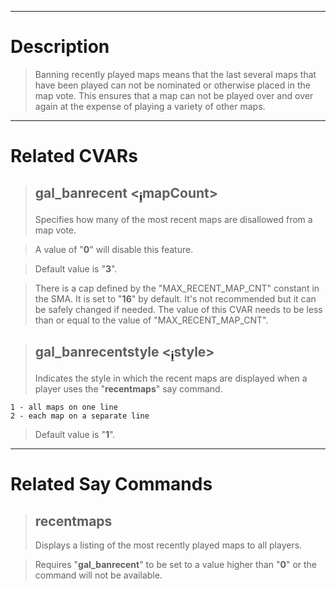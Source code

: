 
---

# Description #

> Banning recently played maps means that the last several maps that have been played can not be nominated or otherwise placed in the map vote. This ensures that a map can not be played over and over again at the expense of playing a variety of other maps.


---

# Related CVARs #

> ## gal\_banrecent <<sub><a href='cvarNotations.md'>i</a></sub>mapCount> ##
> Specifies how many of the most recent maps are disallowed from a map vote.

> A value of "**0**" will disable this feature.

> Default value is "**3**".

> There is a cap defined by the "MAX\_RECENT\_MAP\_CNT" constant in the SMA. It is set to "**16**" by default. It's not recommended but it can be safely changed if needed. The value of this CVAR needs to be less than or equal to the value of "MAX\_RECENT\_MAP\_CNT".

> ## gal\_banrecentstyle <<sub><a href='cvarNotations.md'>i</a></sub>style> ##
> Indicates the style in which the recent maps are displayed when a player uses the "**recentmaps**" say command.
```
1 - all maps on one line
2 - each map on a separate line
```
> Default value is "**1**".


---

# Related Say Commands #

> ## recentmaps ##
> Displays a listing of the most recently played maps to all players.

> Requires "**gal\_banrecent**" to be set to a value higher than "**0**" or the command will not be available.